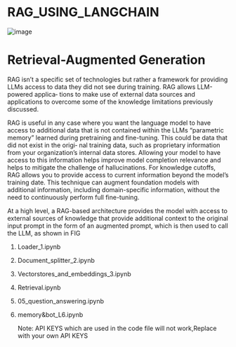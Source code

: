 # RAG_USING_LANGCHAIN

![image](https://github.com/Jeevan672/RAG_USING_LANGCHAIN/assets/88030873/8156bc75-eac5-4f55-950f-99d26ace8a9d)


# Retrieval-Augmented Generation

RAG isn’t a specific set of technologies but rather a framework for providing LLMs
access to data they did not see during training. RAG allows LLM-powered applica‐
tions to make use of external data sources and applications to overcome some of the
knowledge limitations previously discussed.

RAG is useful in any case where you want the language model to have access to
additional data that is not contained within the LLMs “parametric memory” learned
during pretraining and fine-tuning. This could be data that did not exist in the origi‐
nal training data, such as proprietary information from your organization’s internal
data stores. Allowing your model to have access to this information helps improve
model completion relevance and helps to mitigate the challenge of hallucinations.
For knowledge cutoffs, RAG allows you to provide access to current information
beyond the model’s training date. This technique can augment foundation models
with additional information, including domain-specific information, without the
need to continuously perform full fine-tuning.

At a high level, a RAG-based architecture provides the model with access to external
sources of knowledge that provide additional context to the original input prompt in
the form of an augmented prompt, which is then used to call the LLM, as shown in FIG



1. Loader_1.ipynb
2. Document_splitter_2.ipynb
3. Vectorstores_and_embeddings_3.ipynb
4. Retrieval.ipynb
5. 05_question_answering.ipynb
6. memory&bot_L6.ipynb

   Note: API KEYS which are used in the code file will not work,Replace with your own API KEYS 

